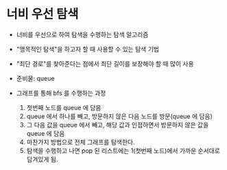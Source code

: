 # 너비 우선 탐색

- 너비를 우선으로 하여 탐색을 수행하는 탐색 알고리즘
- "맹목적인 탐색"을 하고자 할 때 사용할 수 있는 탐색 기법
- "최단 경로"를 찾아준다는 점에서 최단 길이를 보장해야 할 때 많이 사용

- 준비물: queue

- 그래프를 통해 bfs 를 수행하는 과정
  1. 첫번째 노드를 queue 에 담음
  2. queue 에서 하나를 빼고, 방문하지 않은 다음 노드를 방문(queue 에 담음)
  3. 그 다음 값을 queue 에서 빼고, 해당 값과 인접하면서 방문하지 않은 값을 queue 에 담음
  4. 마찬가지 방법으로 전체 그래프를 탐색한다.
  5. 탐색을 수행하고 나면 pop 된 리스트에는 1(첫번째 노드)에서 가까운 순서대로 담겨있게 됨.
